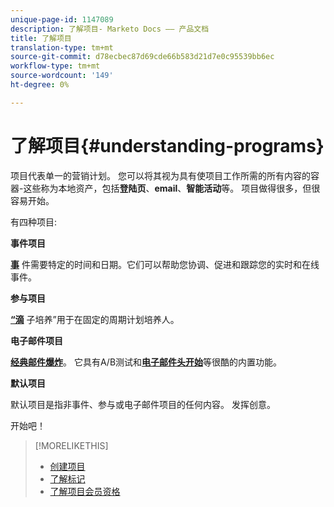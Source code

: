 ```yaml
---
unique-page-id: 1147089
description: 了解项目- Marketo Docs —— 产品文档
title: 了解项目
translation-type: tm+mt
source-git-commit: d78ecbec87d69cde66b583d21d7e0c95539bb6ec
workflow-type: tm+mt
source-wordcount: '149'
ht-degree: 0%

---
```



# 了解项目{#understanding-programs}

项目代表单一的营销计划。 您可以将其视为具有使项目工作所需的所有内容的容器-这些称为本地资产，包括&#x200B;**登陆页**、**email**、**智能活动**&#x200B;等。 项目做得很多，但很容易开始。

有四种项目:

**事件项目**

**[事](/help/marketo/product-docs/demand-generation/events/understanding-events/understanding-event-programs.md)** 件需要特定的时间和日期。它们可以帮助您协调、促进和跟踪您的实时和在线事件。

**参与项目**

**[“滴](/help/marketo/product-docs/email-marketing/drip-nurturing/creating-an-engagement-program/understanding-engagement-programs.md)** 子培养”用于在固定的周期计划培养人。

**电子邮件项目**

**[经典邮件爆炸](/help/marketo/product-docs/email-marketing/email-programs/creating-an-email-program/understanding-email-programs.md)**。 它具有A/B测试和&#x200B;**[电子邮件头开始](/help/marketo/product-docs/email-marketing/email-programs/email-program-actions/head-start-for-email-programs.md)**&#x200B;等很酷的内置功能。

**默认项目**

默认项目是指非事件、参与或电子邮件项目的任何内容。 发挥创意。

开始吧！

>[!MORELIKETHIS]
>
>* [创建项目](/help/marketo/product-docs/email-marketing/email-programs/creating-an-email-program/create-an-email-program.md)
>* [了解标记](/help/marketo/product-docs/core-marketo-concepts/programs/working-with-programs/understanding-tags.md)
>* [了解项目会员资格](/help/marketo/product-docs/core-marketo-concepts/programs/creating-programs/understanding-program-membership.md)


